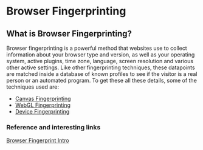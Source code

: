 # Browser Fingerprinting

## What is Browser Fingerprinting?
Browser fingerprinting is a powerful method that websites use to collect information about your browser type and version, as well as your operating system, active plugins, time zone, language, screen resolution and various other active settings. Like other fingerprinting techniques, these datapoints are matched inside a database of known profiles to see if the visitor is a real person or an automated program.
To get these all these details, some of the techniques used are:
- [Canvas Fingerprinting](https://github.com/reanalytics-databoutique/webscraping-open-doc/blob/main/Pages/Antibot/Canvasfingerprint.md)
- [WebGL Fingerprinting](https://github.com/reanalytics-databoutique/webscraping-open-doc/blob/main/Pages/Antibot/Webglfingerprint.md)
- [Device Fingerprinting](https://github.com/reanalytics-databoutique/webscraping-open-doc/blob/main/Pages/Antibot/Devicefingerprint.md)

### Reference and interesting links
[Browser Fingerprint Intro](https://www.avast.com/c-what-is-browser-fingerprinting)
